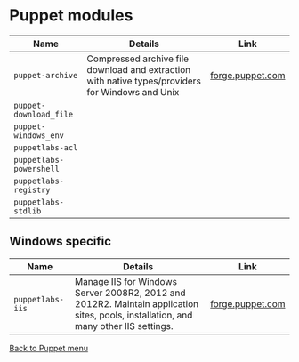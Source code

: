# Puppet modules

| Name                                               | Details                          | Link |
| -------------------------------------------------- | -------------------------------- | ---- |
| `puppet-archive`        | Compressed archive file download and extraction with native types/providers for Windows and Unix | [forge.puppet.com](https://forge.puppet.com/puppet/archive) |
| `puppet-download_file`  | | |
| `puppet-windows_env`    | | |
| `puppetlabs-acl`        | | |
| `puppetlabs-powershell` | | |
| `puppetlabs-registry`   | | |
| `puppetlabs-stdlib`     | | |

## Windows specific

| Name                                               | Details                          | Link |
| -------------------------------------------------- | -------------------------------- | ---- |
| `puppetlabs-iis`        | Manage IIS for Windows Server 2008R2, 2012 and 2012R2. Maintain application sites, pools, installation, and many other IIS settings. | [forge.puppet.com](https://forge.puppet.com/puppetlabs/iis) |

[Back to Puppet menu](./readme.md)

